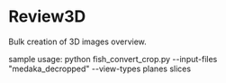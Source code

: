 # Review3D
Bulk creation of 3D images overview.

sample usage:
python fish_convert_crop.py --input-files "medaka_decropped" --view-types planes slices
